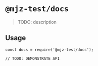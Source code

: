 # `@mjz-test/docs`

> TODO: description

## Usage

```
const docs = require('@mjz-test/docs');

// TODO: DEMONSTRATE API
```

